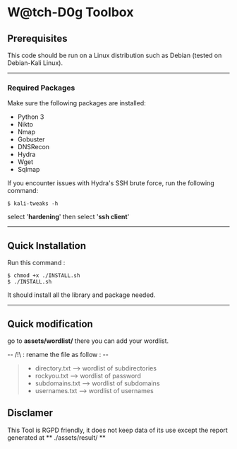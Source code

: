 # W@tch-D0g Toolbox

## Prerequisites

This code should be run on a Linux distribution such as Debian (tested on Debian-Kali Linux).

---

### Required Packages

Make sure the following packages are installed:

- Python 3
- Nikto
- Nmap
- Gobuster
- DNSRecon
- Hydra
- Wget
- Sqlmap

If you encounter issues with Hydra's SSH brute force, run the following command:

    $ kali-tweaks -h 

select '**hardening**' then select '**ssh client**'

---

## Quick Installation

Run this command :

    $ chmod +x ./INSTALL.sh
    $ ./INSTALL.sh

It should install all the library and package needed. 

---

## Quick modification

go to **assets/wordlist/**
there you can add your wordlist.

-- /!\ : rename the file as follow : --

> - directory.txt   --> wordlist of subdirectories
> - rockyou.txt     --> wordlist of password
> - subdomains.txt  --> wordlist of subdomains
> - usernames.txt   --> wordlist of usernames

## Disclamer

This Tool is RGPD friendly, it does not keep data of its use except the report generated at ** ./assets/result/ **
